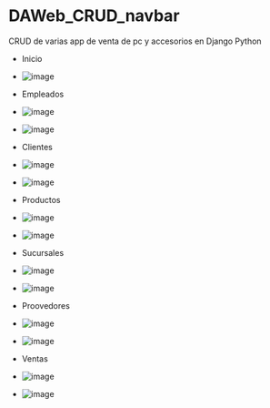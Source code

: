 # DAWeb_CRUD_navbar
CRUD de varias app de venta de pc y accesorios en Django Python

- Inicio
- ![image](https://github.com/user-attachments/assets/b0378033-78bb-4c96-a30c-80818324e96a)

- Empleados
- ![image](https://github.com/user-attachments/assets/56e1d8aa-7c02-4dbb-b734-fb09b645b4e5)
- ![image](https://github.com/user-attachments/assets/01fc13d4-488e-4cfc-bbff-551418613887)

- Clientes
- ![image](https://github.com/user-attachments/assets/5111e32e-5e83-4027-a61b-d736430706ef)
- ![image](https://github.com/user-attachments/assets/815a3cc2-1ff3-4206-baf0-5de9532c5a97)

- Productos
- ![image](https://github.com/user-attachments/assets/ed2c948f-3209-4c8e-a75f-84d5a5723d72)
- ![image](https://github.com/user-attachments/assets/56e266b2-301b-4f31-8678-ac2b72e3f272)

  
- Sucursales
- ![image](https://github.com/user-attachments/assets/18d94286-c5b1-4169-bd14-32e2e4415b82)
- ![image](https://github.com/user-attachments/assets/59eb7c60-c941-4d5c-9147-108a6d401f91)

- Proovedores
- ![image](https://github.com/user-attachments/assets/f60a0a6c-33c8-4947-8e99-339afe67d48c)
- ![image](https://github.com/user-attachments/assets/9675748f-c9f3-44ee-8696-15999acc7265)

- Ventas
- ![image](https://github.com/user-attachments/assets/3282864b-8d45-408c-8e0c-72189ab919b1)
- ![image](https://github.com/user-attachments/assets/4779d0da-9039-4130-8e23-def41755b060)

